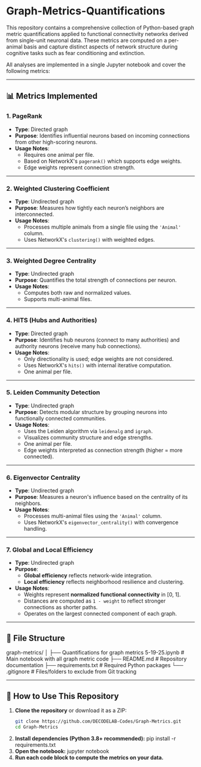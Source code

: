 # Graph-Metrics-Quantifications

This repository contains a comprehensive collection of Python-based graph metric quantifications applied to functional connectivity networks derived from single-unit neuronal data. These metrics are computed on a per-animal basis and capture distinct aspects of network structure during cognitive tasks such as fear conditioning and extinction.

All analyses are implemented in a single Jupyter notebook and cover the following metrics:

---

## 📊 Metrics Implemented

### 1. **PageRank**
- **Type**: Directed graph
- **Purpose**: Identifies influential neurons based on incoming connections from other high-scoring neurons.
- **Usage Notes**: 
  - Requires one animal per file.
  - Based on NetworkX's `pagerank()` which supports edge weights.
  - Edge weights represent connection strength.

---

### 2. **Weighted Clustering Coefficient**
- **Type**: Undirected graph
- **Purpose**: Measures how tightly each neuron’s neighbors are interconnected.
- **Usage Notes**:
  - Processes multiple animals from a single file using the `'Animal'` column.
  - Uses NetworkX's `clustering()` with weighted edges.

---

### 3. **Weighted Degree Centrality**
- **Type**: Undirected graph
- **Purpose**: Quantifies the total strength of connections per neuron.
- **Usage Notes**:
  - Computes both raw and normalized values.
  - Supports multi-animal files.

---

### 4. **HITS (Hubs and Authorities)**
- **Type**: Directed graph
- **Purpose**: Identifies hub neurons (connect to many authorities) and authority neurons (receive many hub connections).
- **Usage Notes**:
  - Only directionality is used; edge weights are not considered.
  - Uses NetworkX's `hits()` with internal iterative computation.
  - One animal per file.

---

### 5. **Leiden Community Detection**
- **Type**: Undirected graph
- **Purpose**: Detects modular structure by grouping neurons into functionally connected communities.
- **Usage Notes**:
  - Uses the Leiden algorithm via `leidenalg` and `igraph`.
  - Visualizes community structure and edge strengths.
  - One animal per file.
  - Edge weights interpreted as connection strength (higher = more connected).

---

### 6. **Eigenvector Centrality**
- **Type**: Undirected graph
- **Purpose**: Measures a neuron's influence based on the centrality of its neighbors.
- **Usage Notes**:
  - Processes multi-animal files using the `'Animal'` column.
  - Uses NetworkX's `eigenvector_centrality()` with convergence handling.

---

### 7. **Global and Local Efficiency**
- **Type**: Undirected graph
- **Purpose**: 
  - **Global efficiency** reflects network-wide integration.
  - **Local efficiency** reflects neighborhood resilience and clustering.
- **Usage Notes**:
  - Weights represent **normalized functional connectivity** in [0, 1].
  - Distances are computed as `1 - weight` to reflect stronger connections as shorter paths.
  - Operates on the largest connected component of each graph.

---

## 📁 File Structure
graph-metrics/
│
├── Quantifications for graph metrics 5-19-25.ipynb # Main notebook with all graph metric code
├── README.md # Repository documentation
├── requirements.txt # Required Python packages
└── .gitignore # Files/folders to exclude from Git tracking


---

## 🚀 How to Use This Repository

1. **Clone the repository** or download it as a ZIP:
   ```bash
   git clone https://github.com/DECODELAB-Codes/Graph-Metrics.git
   cd Graph-Metrics
2. **Install dependencies (Python 3.8+ recommended):**
   pip install -r requirements.txt
3. **Open the notebook:**
   jupyter notebook
4. **Run each code block to compute the metrics on your data.**

